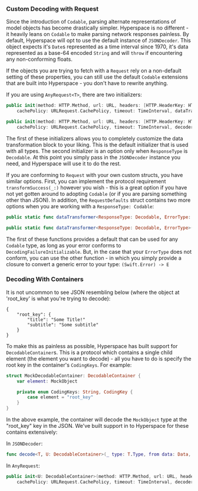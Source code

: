 ### Custom Decoding with Request

Since the introduction of `Codable`, parsing alternate representations of model objects has become drastically simpler. Hyperspace is no different - it heavily leans on `Codable` to make parsing network responses painless. By default, Hyperspace will opt to use the default instance of `JSONDecoder`. This object expects it's `Date`s represented as a time interval since 1970, it's data represented as a base-64 encoded `String` and will `throw` if encountering any non-conforming floats.

If the objects you are trying to fetch with a `Request` rely on a non-default setting of these properties, you can still use the default `Codable` extensions that are built into Hyperspace - you don't have to rewrite anything.

If you are using `AnyRequest<T>`, there are two initializers:

```swift
public init(method: HTTP.Method, url: URL, headers: [HTTP.HeaderKey: HTTP.HeaderValue]?, body: Data?,
    cachePolicy: URLRequest.CachePolicy, timeout: TimeInterval, dataTransformer: @escaping RequestTransformBlock<T, AnyError>)

public init(method: HTTP.Method, url: URL, headers: [HTTP.HeaderKey: HTTP.HeaderValue]?, body: Data?,
    cachePolicy: URLRequest.CachePolicy, timeout: TimeInterval, decoder: JSONDecoder)
```

The first of these initializers allows you to completely customize the data transformation block to your liking. This is the default initializer that is used with all types. The second initializer is an option only when `ResponseType` is `Decodable`. At this point you simply pass in the `JSONDecoder` instance you need, and Hyperspace will use it to do the rest.

If you are conforming to `Request` with your own custom structs, you have similar options. First, you can implement the protocol requirement `transformSuccess(_:)` however you wish - this is a great option if you have not yet gotten around to adopting `Codable` (or if you are parsing something other than JSON). In addition, the `RequestDefaults` struct contains two more options when you are working with a `ResponseType: Codable`:

```swift
public static func dataTransformer<ResponseType: Decodable, ErrorType: DecodingFailureInitializable>(for decoder: JSONDecoder) -> RequestTransformBlock<ResponseType, ErrorType>

public static func dataTransformer<ResponseType: Decodable, ErrorType>(for decoder: JSONDecoder, catchTransformer: @escaping DecodingErrorTransformer<ErrorType>) -> RequestTransformBlock<ResponseType, ErrorType>
```

The first of these functions provides a default that can be used for any `Codable` type, as long as your error conforms to `DecodingFailureInitializable`. But, in the case that your `ErrorType` does not conform, you can use the other function - in which you simply provide a closure to convert a generic error to your type: `(Swift.Error) -> E`

### Decoding With Containers

It is not uncommon to see JSON resembling below (where the object at 'root_key' is what you're trying to decode):

```
{
    "root_key": {
        "title": "Some Title!"
        "subtitle": "Some subtitle"
    }
}
```

To make this as painless as possible, Hyperspace has built support for `DecodableContainer`s. This is a protocol which contains a single child element (the element you want to decode) - all you have to do is specify the root key in the container's `CodingKeys`. For example:

```swift
struct MockDecodableContainer: DecodableContainer {
    var element: MockObject

    private enum CodingKeys: String, CodingKey {
        case element = "root_key"
    }
}
```

In the above example, the container will decode the `MockObject` type at the "root_key" key in the JSON. We've built support in to Hyperspace for these contains extensively:

In `JSONDecoder`:

```swift
func decode<T, U: DecodableContainer>(_ type: T.Type, from data: Data, with container: U.Type) throws -> T where T == U.ContainedType
```

In `AnyRequest`:

```swift
public init<U: DecodableContainer>(method: HTTP.Method, url: URL, headers: [HTTP.HeaderKey: HTTP.HeaderValue]?, body: Data?,
    cachePolicy: URLRequest.CachePolicy, timeout: TimeInterval, decoder: JSONDecoder, containerType: U.Type) where U.ContainedType == T
```
